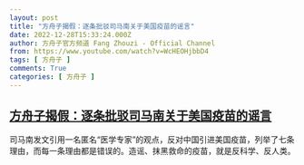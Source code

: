 ```yaml
---
layout: post
title: "方舟子揭假：逐条批驳司马南关于美国疫苗的谣言"
date: 2022-12-28T15:33:24.000Z
author: 方舟子官方频道 Fang Zhouzi - Official Channel
from: https://www.youtube.com/watch?v=WcHEOHjbbD4
tags: [ 方舟子 ]
comments: True
categories: [ 方舟子 ]
---
```

<!--1672241604000-->
[方舟子揭假：逐条批驳司马南关于美国疫苗的谣言](https://www.youtube.com/watch?v=WcHEOHjbbD4)
------

<div>
司马南发文引用一名匿名“医学专家”的观点，反对中国引进美国疫苗，列举了七条理由，而每一条理由都是错误的。造谣、抹黑救命的疫苗，就是反科学、反人类。
</div>
